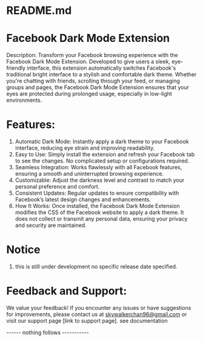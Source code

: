 # README.md

# Facebook Dark Mode Extension
Description:
Transform your Facebook browsing experience with the Facebook Dark Mode Extension. Developed to give users a sleek, eye-friendly interface, this extension automatically switches Facebook's traditional bright interface to a stylish and comfortable dark theme. Whether you're chatting with friends, scrolling through your feed, or managing groups and pages, the Facebook Dark Mode Extension ensures that your eyes are protected during prolonged usage, especially in low-light environments.

# Features:
1. Automatic Dark Mode: Instantly apply a dark theme to your Facebook interface, reducing eye strain and improving readability.
2. Easy to Use: Simply install the extension and refresh your Facebook tab to see the changes. No complicated setup or configurations required.
3. Seamless Integration: Works flawlessly with all Facebook features, ensuring a smooth and uninterrupted browsing experience.
4. Customizable: Adjust the darkness level and contrast to match your personal preference and comfort.
5. Consistent Updates: Regular updates to ensure compatibility with Facebook’s latest design changes and enhancements.
6. How It Works: Once installed, the Facebook Dark Mode Extension modifies the CSS of the Facebook website to apply a dark theme. It does not collect or transmit any personal data, ensuring your privacy and security are maintained.

# Notice
1. this is still under development no specific release date specified.

# Feedback and Support:
We value your feedback! If you encounter any issues or have suggestions for improvements, please contact us at skywalkerchan96@gmail.com or visit our support page [link to support page].
see documentation


------ nothing follows -----------